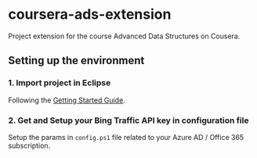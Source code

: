# coursera-ads-extension

Project extension for the course Advanced Data Structures on Cousera.

## Setting up the environment

### 1. Import project in Eclipse

Following the [Getting Started Guide](https://msdn.microsoft.com/en-us/library/office/dn707383.aspx#sectionSection1 "Getting Started Guide").

### 2. Get and Setup your Bing Traffic API key in configuration file

Setup the params in `config.ps1` file related to your Azure AD / Office 365 subscription.
